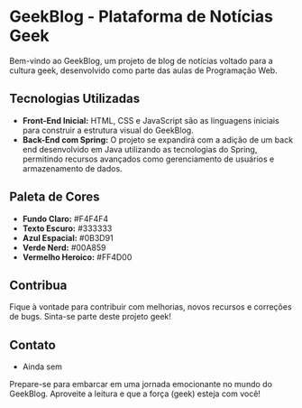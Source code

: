 # GeekBlog - Plataforma de Notícias Geek

Bem-vindo ao GeekBlog, um projeto de blog de notícias voltado para a cultura geek, desenvolvido como parte das aulas de Programação Web.

## Tecnologias Utilizadas

- **Front-End Inicial:** HTML, CSS e JavaScript são as linguagens iniciais para construir a estrutura visual do GeekBlog.
- **Back-End com Spring:** O projeto se expandirá com a adição de um back end desenvolvido em Java utilizando as tecnologias do Spring, permitindo recursos avançados como gerenciamento de usuários e armazenamento de dados.

## Paleta de Cores

- **Fundo Claro:** #F4F4F4
- **Texto Escuro:** #333333
- **Azul Espacial:** #0B3D91
- **Verde Nerd:** #00A859
- **Vermelho Heroico:** #FF4D00

## Contribua

Fique à vontade para contribuir com melhorias, novos recursos e correções de bugs. Sinta-se parte deste projeto geek!

## Contato
- Ainda sem 

Prepare-se para embarcar em uma jornada emocionante no mundo do GeekBlog. Aproveite a leitura e que a força (geek) esteja com você!
